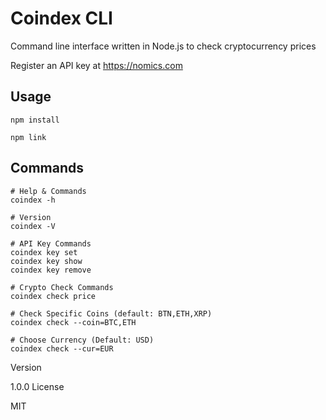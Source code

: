 # Coindex CLI

Command line interface written in Node.js to check cryptocurrency prices

Register an API key at https://nomics.com
## Usage

```
npm install

npm link
```

## Commands
```
# Help & Commands
coindex -h

# Version
coindex -V

# API Key Commands
coindex key set
coindex key show
coindex key remove

# Crypto Check Commands
coindex check price

# Check Specific Coins (default: BTN,ETH,XRP)
coindex check --coin=BTC,ETH

# Choose Currency (Default: USD)
coindex check --cur=EUR
```

Version

1.0.0
License

MIT
